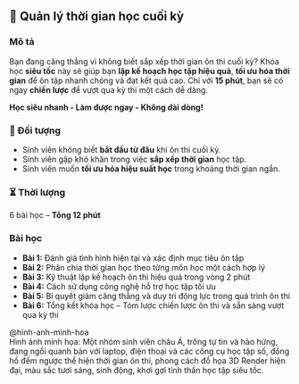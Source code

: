 ## 📌 Quản lý thời gian học cuối kỳ

### Mô tả  
Bạn đang căng thẳng vì không biết sắp xếp thời gian ôn thi cuối kỳ? Khóa học **siêu tốc** này sẽ giúp bạn **lập kế hoạch học tập hiệu quả**, **tối ưu hóa thời gian** để ôn tập nhanh chóng và đạt kết quả cao. Chỉ với **15 phút**, bạn sẽ có ngay **chiến lược** để vượt qua kỳ thi một cách dễ dàng.  

**Học siêu nhanh - Làm được ngay - Không dài dòng!**  

### 🎯 Đối tượng  
- Sinh viên không biết **bắt đầu từ đâu** khi ôn thi cuối kỳ.  
- Sinh viên gặp khó khăn trong việc **sắp xếp thời gian** học tập.  
- Sinh viên muốn **tối ưu hóa hiệu suất học** trong khoảng thời gian ngắn.  

### ⏳ Thời lượng  
6 bài học – **Tổng 12 phút**  

### Bài học  
- **Bài 1:** Đánh giá tình hình hiện tại và xác định mục tiêu ôn tập  
- **Bài 2:** Phân chia thời gian học theo từng môn học một cách hợp lý  
- **Bài 3:** Kỹ thuật lập kế hoạch ôn thi hiệu quả trong vòng 2 phút  
- **Bài 4:** Cách sử dụng công nghệ hỗ trợ học tập tối ưu  
- **Bài 5:** Bí quyết giảm căng thẳng và duy trì động lực trong quá trình ôn thi  
- **Bài 6:** Tổng kết khóa học – Tóm lược chiến lược ôn thi và sẵn sàng vượt qua kỳ thi  

@hinh-anh-minh-hoa  
Hình ảnh minh họa: Một nhóm sinh viên châu Á, trông tự tin và hào hứng, đang ngồi quanh bàn với laptop, điện thoại và các công cụ học tập số, đồng hồ đếm ngược thể hiện thời gian ôn thi, phong cách đồ họa 3D Render hiện đại, màu sắc tươi sáng, sinh động, khơi gợi tinh thần học tập siêu tốc.